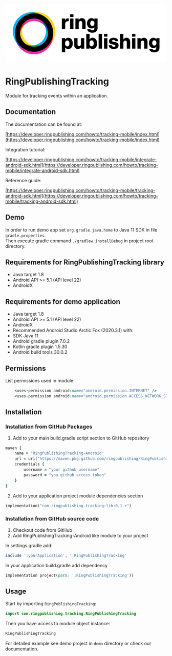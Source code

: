 ![RingPublishing](images/ringpublishing_logo.jpeg)

# RingPublishingTracking

Module for tracking events within an application.

## Documentation

The documentation can be found at:

[https://developer.ringpublishing.com/howto/tracking-mobile/index.html](https://developer.ringpublishing.com/howto/tracking-mobile/index.html)

Integration tutorial:

[https://developer.ringpublishing.com/howto/tracking-mobile/integrate-android-sdk.html](https://developer.ringpublishing.com/howto/tracking-mobile/integrate-android-sdk.html)

Reference guide:

[https://developer.ringpublishing.com/howto/tracking-mobile/tracking-android-sdk.html](https://developer.ringpublishing.com/howto/tracking-mobile/tracking-android-sdk.html)

## Demo

In order to run demo app set `org.gradle.java.home` to Java 11 SDK in file `gradle.properties`.\
Then execute gradle command `./gradlew installDebug` in project root directory.

## Requirements for RingPublishingTracking library

- Java target 1.8
- Android API >= 5.1 (API level 22)
- AndroidX

## Requirements for demo application

- Java target 1.8
- Android API >= 5.1 (API level 22)
- AndroidX
- Recommended Android Studio Arctic Fox (2020.3.1) with:
- SDK Java 11
- Android gradle plugin 7.0.2
- Kotlin gradle plugin 1.5.30
- Android build tools 30.0.2

## Permissions

List permissions used in module:
```ruby
    <uses-permission android:name="android.permission.INTERNET" />
    <uses-permission android:name="android.permission.ACCESS_NETWORK_STATE" />
```

## Installation


### Installation from GitHub Packages

1. Add to your main build.gradle script section to GitHub repository

```ruby
maven {
    name = "RingPublishingTracking-Android"
    url = uri("https://maven.pkg.github.com/ringpublishing/RingPublishingTracking-Android")
    credentials {
        username = "your github username"
        password = "you github access token"
    }
}
```

2. Add to your application project module dependencies section

```ruby
implementation("com.ringpublishing.tracking:lib:0.1.+")
```


### Installation from GitHub source code

1. Checkout code from GitHub
2. Add RingPublishingTracking-Android like module to your project

In settings.gradle add:

```ruby
include ':yourApplication', ':RingPublishingTracking'
```

In your application build.gradle add dependency

```ruby
implementation project(path: ':RingPublishingTracking'))
```

## Usage

Start by importing `RingPublishingTracking`:

```kotlin
import com.ringpublishing.tracking.RingPublishingTracking
```

Then you have access to module object instance:

```kotlin
RingPublishingTracking
```

For detailed example see demo project in `demo` directory or check our documentation.